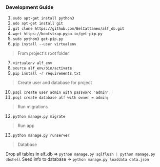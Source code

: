 ### Development Guide
1. `sudo apt-get install python3`
2. `udo apt-get install git`
3. `git clone https://github.com/BelCattaneo/alf_db.git`
4. `wget https://bootstrap.pypa.io/get-pip.py`
5. `sudo python3 get-pip.py`
6. `pip install --user virtualenv`

> From project's root folder

7. `virtualenv alf_env`
8. `source alf_env/bin/activate`
9. `pip install -r requirements.txt`

> Create user and database for project

10. `psql create user admin with password 'admin';`
11. `psql create database alf with owner = admin;`

> Run migrations

12. `python manage.py migrate`

> Run app
13. `python manage.py runserver`

> Database

Drop all tables in alf_db => `python manage.py sqlflush | python manage.py dbshell`
Seed info to database => `python manage.py loaddata data.json`


